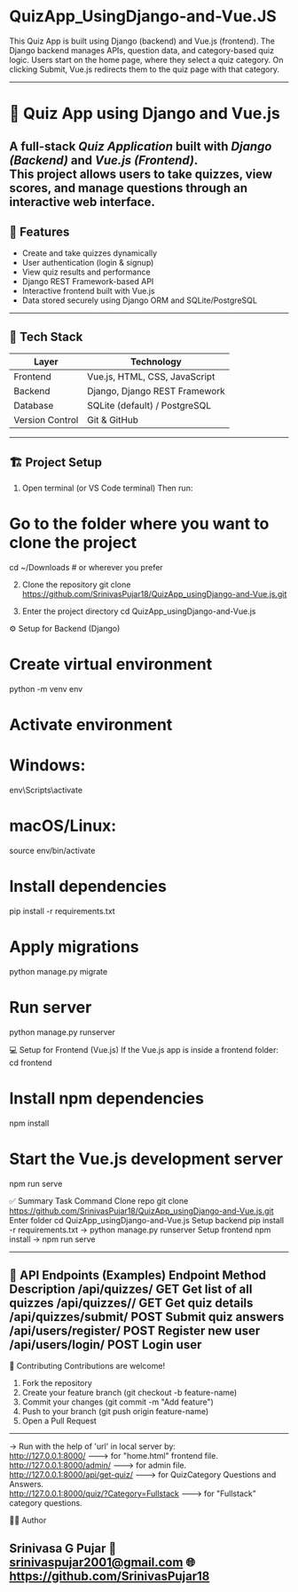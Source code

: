 # QuizApp_UsingDjango-and-Vue.JS
This Quiz App is built using Django (backend) and Vue.js (frontend). The Django backend manages APIs, question data, and category-based quiz logic. Users start on the home page, where they select a quiz category. On clicking Submit, Vue.js redirects them to the quiz page with that category.

---
# 🎯 Quiz App using Django and Vue.js

A full-stack *Quiz Application* built with *Django (Backend)* and *Vue.js (Frontend)*.  
This project allows users to take quizzes, view scores, and manage questions through an interactive web interface.
---

## 🚀 Features
-  Create and take quizzes dynamically  
-  User authentication (login & signup)  
-  View quiz results and performance  
-  Django REST Framework-based API  
-  Interactive frontend built with Vue.js  
-  Data stored securely using Django ORM and SQLite/PostgreSQL  
---

## 🧩 Tech Stack
| Layer | Technology |
|-------|-------------|
| Frontend | Vue.js, HTML, CSS, JavaScript |
| Backend | Django, Django REST Framework |
| Database | SQLite (default) / PostgreSQL |
| Version Control | Git & GitHub |
---

## 🏗️ Project Setup
1. Open terminal (or VS Code terminal)
Then run:
# Go to the folder where you want to clone the project
cd ~/Downloads   # or wherever you prefer

2. Clone the repository
git clone https://github.com/SrinivasPujar18/QuizApp_usingDjango-and-Vue.js.git

3. Enter the project directory
cd QuizApp_usingDjango-and-Vue.js

⚙️ Setup for Backend (Django)
# Create virtual environment
python -m venv env

# Activate environment
# Windows:
env\Scripts\activate
# macOS/Linux:
source env/bin/activate

# Install dependencies
pip install -r requirements.txt

# Apply migrations
python manage.py migrate

# Run server
python manage.py runserver

💻 Setup for Frontend (Vue.js)
If the Vue.js app is inside a frontend folder:
cd frontend

# Install npm dependencies
npm install

# Start the Vue.js development server
npm run serve


✅ Summary
Task	Command
Clone repo	git clone https://github.com/SrinivasPujar18/QuizApp_usingDjango-and-Vue.js.git
Enter folder	cd QuizApp_usingDjango-and-Vue.js
Setup backend	pip install -r requirements.txt → python manage.py runserver
Setup frontend	npm install → npm run serve


---
🔗 API Endpoints (Examples)
Endpoint	Method	Description
/api/quizzes/	GET	Get list of all quizzes
/api/quizzes/<id>/	GET	Get quiz details
/api/quizzes/submit/	POST	Submit quiz answers
/api/users/register/	POST	Register new user
/api/users/login/	POST	Login user
---



🤝 Contributing
Contributions are welcome!
1. Fork the repository
2. Create your feature branch (git checkout -b feature-name)
3. Commit your changes (git commit -m "Add feature")
4. Push to your branch (git push origin feature-name)
5. Open a Pull Request
---

-> Run with the help of 'url' in local server by:  
http://127.0.0.1:8000/ ---> for "home.html" frontend file.  
http://127.0.0.1:8000/admin/ ---> for admin file.  
http://127.0.0.1:8000/api/get-quiz/ ---> for QuizCategory Questions and Answers.  
http://127.0.0.1:8000/quiz/?Category=Fullstack ---> for "Fullstack" category questions.

👨‍💻 Author

Srinivasa G Pujar
📧 srinivaspujar2001@gmail.com
🌐 https://github.com/SrinivasPujar18
---
